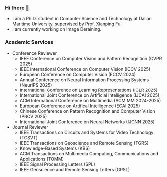 ### Hi there 👋
-  I am a Ph.D. student in Computer Science and Technology at Dalian Maritime University, supervised by Prof. Xianping Fu.
-  I am currently working on Image Deraining.
### Academic Services
- Conference Reviewer
  - IEEE Conference on Computer Vision and Pattern Recognition (CVPR 2025)
  - IEEE International Conference on Computer Vision (ICCV 2025)
  - European Conference on Computer Vision (ECCV 2024)
  - Annual Conference on Neural Information Processing Systems (NeurIPS 2025)
  - International Conference on Learning Representations (ICLR 2025)
  - International Joint Conference on Artificial Intelligence (IJCAI 2025)
  - ACM International Conference on Multimedia (ACM MM 2024-2025)
  - European Conference on Artifical Intelligence (ECAI 2025)
  - Chinese Conference on Pattern Recognition and Computer Vision (PRCV 2025)
  - International Joint Conference on Neural Networks (IJCNN 2025)
- Journal Reviewer
  - IEEE Transactions on Circuits and Systems for Video Technology (TCSVT)
  - IEEE Transactions on Geoscience and Remote Sensing (TGRS)
  - Knowledge-Based Systems (KBS)
  - ACM Transactions on Multimedia Computing, Communications and Applications (TOMM)
  - IEEE Signal Processing Letters (SPL)
  - IEEE Geoscience and Remote Sensing Letters (GRSL)

<!--
**cschenhm/cschenhm** is a ✨ _special_ ✨ repository because its `README.md` (this file) appears on your GitHub profile.

Here are some ideas to get you started:

- 🔭 I’m currently working on ...
- 🌱 I’m currently learning ...
- 👯 I’m looking to collaborate on ...
- 🤔 I’m looking for help with ...
- 💬 Ask me about ...
- 📫 How to reach me: ...
- 😄 Pronouns: ...
- ⚡ Fun fact: ...
-->
